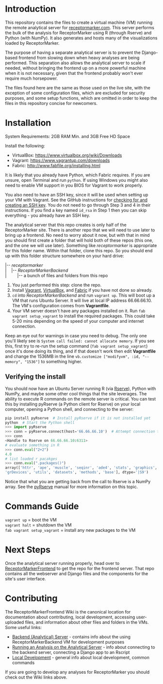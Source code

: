 Introduction
============
This repository contains the files to create a virtual machine (VM) running the
remote analytical server for [receptormarker.com][rm]. This server performs the
bulk of the analysis for ReceptorMarker using R (through Rserve) and Python
(with NumPy). It also generates and hosts many of the visualizations loaded by
ReceptorMarker.

The purpose of having a separate analytical server is to prevent the
Django-based frontend from slowing down when heavy analyses are being performed.
This separation also allows the analytical server to scale if needed, without
bringing the frontend up on a more powerful machine when it is not necessary,
given that the frontend probably won't ever require much horsepower.

The files found here are the same as those used on the live site, with the
exception of some configuration files, which are excluded for security purposes,
and some setup functions, which are omitted in order to keep the files in this
repository concise for newcomers.

[rm]: http://receptormarker.com "ReceptorMarker Homepage"

Installation
============
System Requirements: 2GB RAM Min. and 3GB Free HD Space

Install the following:

  * VirtualBox: https://www.virtualbox.org/wiki/Downloads
  * Vagrant: https://www.vagrantup.com/downloads
  * Fabric: http://www.fabfile.org/installing.html

It is likely that you already have Python, which Fabric requires. If you are
unsure, open Terminal and run `python`. If using Windows you might also need to
enable VM support in you BIOS for Vagrant to work properly.

You also need to have an SSH key, since it will be used when setting up your VM
with Vagrant. See the GitHub instructions for [checking for and creating an SSH
key][ghssh]. You do not need to go through Step 3 and 4 in their instructions.
If you find a key named `id_rsa` in Step 1 then you can skip everything - you
already have an SSH key.

[ghssh]: https://help.github.com/articles/generating-ssh-keys/

The analytical server that this repo creates is only half of the ReceptorMarker
site. There is another repo that we will need to use later to bring up a
frontend. No need to worry about it now, but with that in mind you should first
create a folder that will hold both of these repos (this one, and the one we
will use later). Something like *receptormarker* is appropriate for this folder
name. Within that folder, clone this repo. So you should end up with this folder
structure somewhere on your hard drive:    

|-- *receptormarker*  
| &nbsp;&nbsp;
    |-- *ReceptorMarkerBackend*  
| &nbsp;&nbsp;&nbsp;&nbsp;&nbsp;&nbsp;&nbsp;
        |-- a bunch of files and folders from this repo

1. You just performed this step: clone the repo.  
2. Install [Vagrant][vag], [VirtualBox][vb], and [Fabric][fb] if you have not
   done so already.
2. `cd` into *ReceptorMarkerBackend* and run `vagrant up`. This will boot up a
   VM that runs Ubuntu Server. It will live at local IP address 66.66.66.10. The
VM's configuration comes from **Vagrantfile**.
3. Your VM server doesn't have any packages installed on it. Run `fab
vagrant setup_vagrant` to install the required packages. This could take 5-20
mins depending on the speed of your computer and internet connection.  

Keep an eye out for warnings in case you need to debug. The only one you'll
likely see is `System call failed: cannot allocate memory`. If you see this,
first try to re-run the setup command (`fab vagrant setup_vagrant`) once it's
done doing its thing, and if that doesn't work then edit **Vagrantfile** and
change the 1536MB in the line `vb.customize ["modifyvm", :id, "--memory",
"1536"]` to something higher. 

[vag]: https://www.vagrantup.com/downloads.html "VagrantUp Downloads"
[vb]: https://www.virtualbox.org/wiki/Downloads "VirtualBox Downloads"
[fb]: http://www.fabfile.org/installing.html

## Verifying the install
You should now have an Ubuntu Server running R (via [Rserve][rs]), Python with
NumPy, and maybe some other cool things that the site leverages. The ability to
execute R commands on the remote server is critical. You can test this by
installing pyRserve (a Python client for Rserve) on your local computer, opening
a Python shell, and connecting to the server:  

```python
pip install pyRserve  # Install pyRserve if it is not installed yet
python  # Start the Python shell
>>> import pyRserve
>>> conn = pyRserve.connect(host='66.66.66.10')  # Attempt connection to Rserve
>>> conn
<Handle to Rserve on 66.66.66.10:6311>
# evaluate something in R
>>> conn.eval("2+2")
4.0
# list loaded r pacakges
>>> conn.eval(".packages()")
array(['httr', 'ape', 'muscle', 'seqinr', 'ade4', 'stats', 'graphics',
'grDevices', 'utils', 'datasets', 'methods', 'base'], dtype='|S9')
```

Notice that what you are getting back from the call to Rserve is a NumPy array.
See the [pyRserve][pyr] manual for more information on this topic.

[rs]: http://www.rforge.net/Rserve/ "Rserve - TCP/IP server for R"
[pyr]: http://pythonhosted.org//pyRserve/ "pyRserve Documentation"

Commands Guide
==============
`vagrant up` = boot the VM  
`vagrant halt` = shutdown the VM  
`fab vagrant setup_vagrant` = install any new packages to the VM  

Next Steps
==========
Once the analytical server running properly, head over to
[ReceptorMarkerFrontend][rmf] to get the repo for the frontend server. That repo
contains all the webserver and Django files and the components for the site's
user interface.

[rmf]: https://github.com/nsh87/ReceptorMarkerFrontend "ReceptorMarkerFrontend"

Contributing
============
The ReceptorMarkerFrontend Wiki is the canonical location for documentation
about contributing, local development, accessing user-uploaded files, and
information about other files and folders in the VMs. Some useful links:

* [Backend (Analytical) Server][bas] - contains info about the
  using ReceptorMarkerBackend VM for development purposes 
* [Running an Analysis on the Analytical Server][raa] - info about connecting to
  the backend server, connecting a Django app to an Rscript
* [Local Development][ld] - general info about local development, common
  commands

If you are going to develop any analyses for ReceptorMarker you should check
out the Wiki links above.

[bas]: https://github.com/nsh87/ReceptorMarkerFrontend/wiki/Backend-(Analytical)-Server
[raa]: https://github.com/nsh87/ReceptorMarkerFrontend/wiki/Running-an-Analysis-on-the-Analytical-Server
[ld]: https://github.com/nsh87/ReceptorMarkerFrontend/wiki/Local-Development
